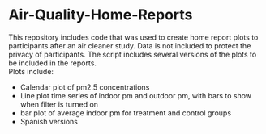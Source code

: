 # Air-Quality-Home-Reports
This repository includes code that was used to create home report plots to participants after an air cleaner study. Data is not included to protect the privacy of participants. The script includes several versions of the plots to be included in the reports.   
Plots include:  
* Calendar plot of pm2.5 concentrations  
* Line plot time series of indoor pm and outdoor pm, with bars to show when filter is turned on  
* bar plot of average indoor pm for treatment and control groups  
* Spanish versions  
